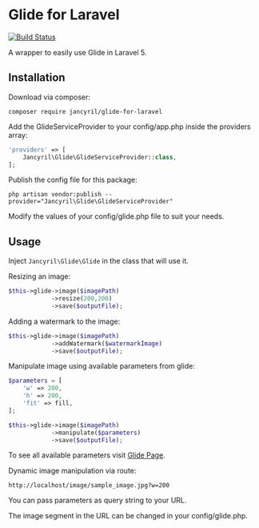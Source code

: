 # Glide for Laravel
[![Build Status](https://travis-ci.org/jancyril/glide-for-laravel.svg?branch=master)](https://travis-ci.org/jancyril/glide-for-laravel)

A wrapper to easily use Glide in Laravel 5.

## Installation
Download via composer:

`composer require jancyril/glide-for-laravel`

Add the GlideServiceProvider to your config/app.php inside the providers array:

```php
'providers' => [
    Jancyril\Glide\GlideServiceProvider::class,
];
```

Publish the config file for this package:

`php artisan vendor:publish --provider="Jancyril\Glide\GlideServiceProvider"`

Modify the values of your config/glide.php file to suit your needs.

## Usage

Inject `Jancyril\Glide\Glide` in the class that will use it.

Resizing an image:

```php
$this->glide->image($imagePath)
            ->resize(200,200)
            ->save($outputFile);
```

Adding a watermark to the image:

```php
$this->glide->image($imagePath)
            ->addWatermark($watermarkImage)
            ->save($outputFile);
```

Manipulate image using available parameters from glide:

```php
$parameters = [
    'w' => 200,
    'h' => 200,
    'fit' => fill,
];

$this->glide->image($imagePath)
            ->manipulate($parameters)
            ->save($outputFile);
```

To see all available parameters visit [Glide Page](http://glide.thephpleague.com/1.0/api/quick-reference/).

Dynamic image manipulation via route:

`http://localhost/image/sample_image.jpg?w=200`

You can pass parameters as query string to your URL.

The image segment in the URL can be changed in your config/glide.php.
